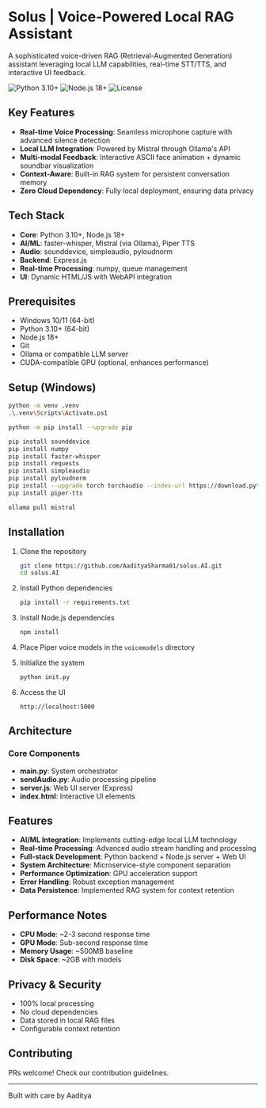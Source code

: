 # Solus | Voice-Powered Local RAG Assistant

A sophisticated voice-driven RAG (Retrieval-Augmented Generation) assistant leveraging local LLM capabilities, real-time STT/TTS, and interactive UI feedback.

![Python 3.10+](https://img.shields.io/badge/python-3.10+-blue.svg)
![Node.js 18+](https://img.shields.io/badge/node-18+-green.svg)
![License](https://img.shields.io/badge/license-MIT-blue.svg)

## Key Features

- **Real-time Voice Processing**: Seamless microphone capture with advanced silence detection
- **Local LLM Integration**: Powered by Mistral through Ollama's API
- **Multi-modal Feedback**: Interactive ASCII face animation + dynamic soundbar visualization
- **Context-Aware**: Built-in RAG system for persistent conversation memory
- **Zero Cloud Dependency**: Fully local deployment, ensuring data privacy

## Tech Stack

- **Core**: Python 3.10+, Node.js 18+
- **AI/ML**: faster-whisper, Mistral (via Ollama), Piper TTS
- **Audio**: sounddevice, simpleaudio, pyloudnorm
- **Backend**: Express.js
- **Real-time Processing**: numpy, queue management
- **UI**: Dynamic HTML/JS with WebAPI integration

## Prerequisites

- Windows 10/11 (64-bit)
- Python 3.10+ (64-bit)
- Node.js 18+
- Git
- Ollama or compatible LLM server
- CUDA-compatible GPU (optional, enhances performance)

## Setup (Windows)

```bash
python -m venv .venv
.\.venv\Scripts\Activate.ps1

python -m pip install --upgrade pip

pip install sounddevice
pip install numpy
pip install faster-whisper
pip install requests
pip install simpleaudio
pip install pyloudnorm
pip install --upgrade torch torchaudio --index-url https://download.pytorch.org/whl/cu118
pip install piper-tts

ollama pull mistral
```

## Installation

1. Clone the repository
   ```bash
   git clone https://github.com/AadityaSharma01/solus.AI.git
   cd solus.AI
   ```

2. Install Python dependencies
   ```bash
   pip install -r requirements.txt
   ```

3. Install Node.js dependencies
   ```bash
   npm install
   ```

4. Place Piper voice models in the `voicemodels` directory

5. Initialize the system
   ```bash
   python init.py
   ```

6. Access the UI
   ```
   http://localhost:5000
   ```

## Architecture

### Core Components

- **main.py**: System orchestrator
- **sendAudio.py**: Audio processing pipeline
- **server.js**: Web UI server (Express)
- **index.html**: Interactive UI elements

## Features

- **AI/ML Integration**: Implements cutting-edge local LLM technology
- **Real-time Processing**: Advanced audio stream handling and processing
- **Full-stack Development**: Python backend + Node.js server + Web UI
- **System Architecture**: Microservice-style component separation
- **Performance Optimization**: GPU acceleration support
- **Error Handling**: Robust exception management
- **Data Persistence**: Implemented RAG system for context retention

## Performance Notes

- **CPU Mode**: ~2-3 second response time
- **GPU Mode**: Sub-second response time
- **Memory Usage**: ~500MB baseline
- **Disk Space**: ~2GB with models

## Privacy & Security

- 100% local processing
- No cloud dependencies
- Data stored in local RAG files
- Configurable context retention

## Contributing

PRs welcome! Check our contribution guidelines.

---

Built with care by Aaditya
